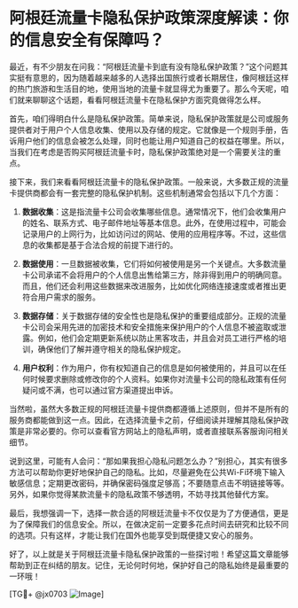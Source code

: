 # 阿根廷流量卡隐私保护政策深度解读：你的信息安全有保障吗？

最近，有不少朋友在问我：“阿根廷流量卡到底有没有隐私保护政策？”这个问题其实挺有意思的，因为随着越来越多的人选择出国旅行或者长期居住，像阿根廷这样的热门旅游和生活目的地，使用当地的流量卡就显得尤为重要了。那么今天呢，咱们就来聊聊这个话题，看看阿根廷流量卡在隐私保护方面究竟做得怎么样。

首先，咱们得明白什么是隐私保护政策。简单来说，隐私保护政策就是公司或服务提供者对于用户个人信息收集、使用以及存储的规定。它就像是一个规则手册，告诉用户他们的信息会被怎么处理，同时也能让用户知道自己的权益在哪里。所以，当我们在考虑是否购买阿根廷流量卡时，隐私保护政策绝对是一个需要关注的重点。

接下来，我们来看看阿根廷流量卡的隐私保护政策。一般来说，大多数正规的流量卡提供商都会有一套完整的隐私保护机制。这些机制通常会包括以下几个方面：

1. **数据收集**：这是指流量卡公司会收集哪些信息。通常情况下，他们会收集用户的姓名、联系方式、电子邮件地址等基本信息。此外，在使用过程中，可能会记录用户的上网行为，比如访问过的网站、使用的应用程序等。不过，这些信息的收集都是基于合法合规的前提下进行的。

2. **数据使用**：一旦数据被收集，它们将如何被使用是另一个关键点。大多数流量卡公司承诺不会将用户的个人信息出售给第三方，除非得到用户的明确同意。而且，他们还会利用这些数据来改进服务，比如优化网络连接速度或者推出更符合用户需求的服务。

3. **数据存储**：关于数据存储的安全性也是隐私保护的重要组成部分。正规的流量卡公司会采用先进的加密技术和安全措施来保护用户的个人信息不被盗取或泄露。例如，他们会定期更新系统以防止黑客攻击，并且会对员工进行严格的培训，确保他们了解并遵守相关的隐私保护规定。

4. **用户权利**：作为用户，你有权知道自己的信息是如何被使用的，并且可以在任何时候要求删除或修改你的个人资料。如果你对流量卡公司的隐私政策有任何疑问或不满，也可以通过官方渠道提出申诉。

当然啦，虽然大多数正规的阿根廷流量卡提供商都遵循上述原则，但并不是所有的服务商都能做到这一点。因此，在选择流量卡之前，仔细阅读并理解其隐私保护政策是非常必要的。你可以查看官方网站上的隐私声明，或者直接联系客服询问相关细节。

说到这里，可能有人会问：“那如果我担心隐私问题怎么办？”别担心，其实有很多方法可以帮助你更好地保护自己的隐私。比如，尽量避免在公共Wi-Fi环境下输入敏感信息；定期更改密码，并确保密码强度足够高；不要随意点击不明链接等等。另外，如果你觉得某款流量卡的隐私政策不够透明，不妨寻找其他替代方案。

最后，我想强调一下，选择一款合适的阿根廷流量卡不仅仅是为了方便通信，更是为了保障我们的信息安全。所以，在做决定前一定要多花点时间去研究和比较不同的选项。只有这样，才能让我们在国外也能享受到既便捷又安心的服务。

好了，以上就是关于阿根廷流量卡隐私保护政策的一些探讨啦！希望这篇文章能够帮助到正在纠结的朋友。记住，无论何时何地，保护好自己的隐私始终是最重要的一环哦！

[TG💪+ @jx0703 ![Image](https://github.com/user-attachments/assets/dbca1d08-cadb-493c-b0ec-ad6f7a83f270)]